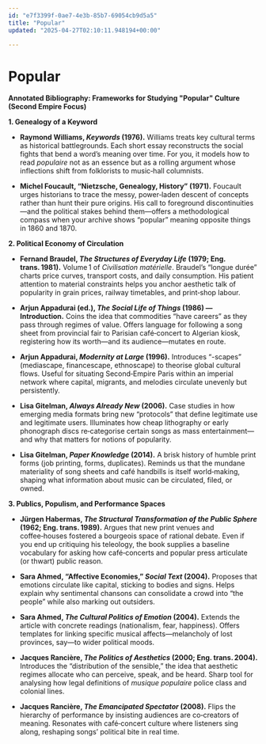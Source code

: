 ```yaml
---
id: "e7f3399f-0ae7-4e3b-85b7-69054cb9d5a5"
title: "Popular"
updated: "2025-04-27T02:10:11.948194+00:00"

---
```

# Popular

<p><strong>Annotated Bibliography: Frameworks for Studying "Popular" Culture (Second Empire Focus)</strong></p><p><strong>1. Genealogy of a Keyword</strong></p><ul><li><p><strong>Raymond Williams, <em>Keywords</em> (1976).</strong> Williams treats key cultural terms as historical battlegrounds. Each short essay reconstructs the social fights that bend a word’s meaning over time. For you, it models how to read <em>populaire</em> not as an essence but as a rolling argument whose inflections shift from folklorists to music‑hall columnists.</p></li><li><p><strong>Michel Foucault, “Nietzsche, Genealogy, History” (1971).</strong> Foucault urges historians to trace the messy, power‑laden descent of concepts rather than hunt their pure origins. His call to foreground discontinuities—and the political stakes behind them—offers a methodological compass when your archive shows “popular” meaning opposite things in 1860 and 1870.</p></li></ul><p><strong>2. Political Economy of Circulation</strong></p><ul><li><p><strong>Fernand Braudel, <em>The Structures of Everyday Life</em> (1979; Eng. trans. 1981).</strong> Volume 1 of <em>Civilisation matérielle</em>. Braudel’s “longue durée” charts price curves, transport costs, and daily consumption. His patient attention to material constraints helps you anchor aesthetic talk of popularity in grain prices, railway timetables, and print‑shop labour.</p></li><li><p><strong>Arjun Appadurai (ed.), <em>The Social Life of Things</em> (1986) — Introduction.</strong> Coins the idea that commodities “have careers” as they pass through regimes of value. Offers language for following a song sheet from provincial fair to Parisian café‑concert to Algerian kiosk, registering how its worth—and its audience—mutates en route.</p></li><li><p><strong>Arjun Appadurai, <em>Modernity at Large</em> (1996).</strong> Introduces “-scapes” (mediascape, financescape, ethnoscape) to theorise global cultural flows. Useful for situating Second‑Empire Paris within an imperial network where capital, migrants, and melodies circulate unevenly but persistently.</p></li><li><p><strong>Lisa Gitelman, <em>Always Already New</em> (2006).</strong> Case studies in how emerging media formats bring new “protocols” that define legitimate use and legitimate users. Illuminates how cheap lithography or early phonograph discs re‑categorise certain songs as mass entertainment—and why that matters for notions of popularity.</p></li><li><p><strong>Lisa Gitelman, <em>Paper Knowledge</em> (2014).</strong> A brisk history of humble print forms (job printing, forms, duplicates). Reminds us that the mundane materiality of song sheets and café handbills is itself world‑making, shaping what information about music can be circulated, filed, or owned.</p></li></ul><p><strong>3. Publics, Populism, and Performance Spaces</strong></p><ul><li><p><strong>Jürgen Habermas, <em>The Structural Transformation of the Public Sphere</em> (1962; Eng. trans. 1989).</strong> Argues that new print venues and coffee‑houses fostered a bourgeois space of rational debate. Even if you end up critiquing his teleology, the book supplies a baseline vocabulary for asking how café‑concerts and popular press articulate (or thwart) public reason.</p></li><li><p><strong>Sara Ahmed, “Affective Economies,” <em>Social Text</em> (2004).</strong> Proposes that emotions circulate like capital, sticking to bodies and signs. Helps explain why sentimental chansons can consolidate a crowd into “the people” while also marking out outsiders.</p></li><li><p><strong>Sara Ahmed, <em>The Cultural Politics of Emotion</em> (2004).</strong> Extends the article with concrete readings (nationalism, fear, happiness). Offers templates for linking specific musical affects—melancholy of lost provinces, say—to wider political moods.</p></li><li><p><strong>Jacques Rancière, <em>The Politics of Aesthetics</em> (2000; Eng. trans. 2004).</strong> Introduces the “distribution of the sensible,” the idea that aesthetic regimes allocate who can perceive, speak, and be heard. Sharp tool for analysing how legal definitions of <em>musique populaire</em> police class and colonial lines.</p></li><li><p><strong>Jacques Rancière, <em>The Emancipated Spectator</em> (2008).</strong> Flips the hierarchy of performance by insisting audiences are co‑creators of meaning. Resonates with café‑concert culture where listeners sing along, reshaping songs’ political bite in real time.</p></li></ul>